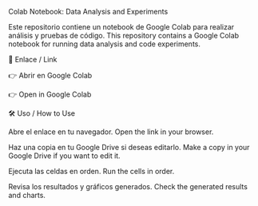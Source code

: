 Colab Notebook: Data Analysis and Experiments

Este repositorio contiene un notebook de Google Colab para realizar análisis y pruebas de código.
This repository contains a Google Colab notebook for running data analysis and code experiments.

📎 Enlace / Link

👉 Abrir en Google Colab

👉 Open in Google Colab

🛠️ Uso / How to Use

Abre el enlace en tu navegador.
Open the link in your browser.

Haz una copia en tu Google Drive si deseas editarlo.
Make a copy in your Google Drive if you want to edit it.

Ejecuta las celdas en orden.
Run the cells in order.

Revisa los resultados y gráficos generados.
Check the generated results and charts.
